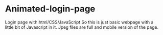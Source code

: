 # Animated-login-page
Login page with html/CSS/JavaScript
So this is just basic webpage with a little bit of Javascript in it. Jpeg files are full and mobile version of the page.
